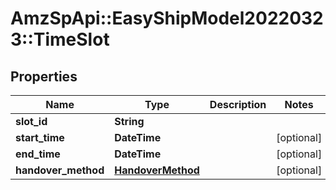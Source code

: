 # AmzSpApi::EasyShipModel20220323::TimeSlot

## Properties
Name | Type | Description | Notes
------------ | ------------- | ------------- | -------------
**slot_id** | **String** |  | 
**start_time** | **DateTime** |  | [optional] 
**end_time** | **DateTime** |  | [optional] 
**handover_method** | [**HandoverMethod**](HandoverMethod.md) |  | [optional] 

